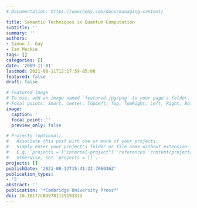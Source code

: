 ```yaml
---
# Documentation: https://wowchemy.com/docs/managing-content/

title: Semantic Techniques in Quantum Computation
subtitle: ''
summary: ''
authors:
- Simon J. Gay
- Ian Mackie
tags: []
categories: []
date: '2009-11-01'
lastmod: 2021-08-11T12:17:59-05:00
featured: false
draft: false

# Featured image
# To use, add an image named `featured.jpg/png` to your page's folder.
# Focal points: Smart, Center, TopLeft, Top, TopRight, Left, Right, BottomLeft, Bottom, BottomRight.
image:
  caption: ''
  focal_point: ''
  preview_only: false

# Projects (optional).
#   Associate this post with one or more of your projects.
#   Simply enter your project's folder or file name without extension.
#   E.g. `projects = ["internal-project"]` references `content/project/deep-learning/index.md`.
#   Otherwise, set `projects = []`.
projects: []
publishDate: '2021-08-12T15:41:22.706036Z'
publication_types:
- '5'
abstract: ''
publication: '*Cambridge University Press*'
doi: 10.1017/CBO9781139193313
---
```

